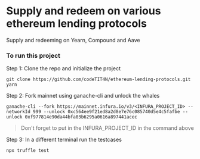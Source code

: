 # Supply and redeem on various ethereum lending protocols

Supply and redeeming on Yearn, Compound and Aave

### To run this project

Step 1: Clone the repo and initialize the project

```shell
git clone https://github.com/codeTIT4N/ethereum-lending-protocols.git
yarn
```

Step 2: Fork mainnet using ganache-cli and unlock the whales

```shell
ganache-cli --fork https://mainnet.infura.io/v3/<INFURA_PROJECT_ID> --networkId 999 --unlock 0xc564ee9f21ed8a2d8e7e76c085740d5e4c5fafbe --unlock 0xf977814e90da44bfa03b6295a0616a897441acec
```
> Don't forget to put in the INFURA_PROJECT_ID in the command above

Step 3: In a different terminal run the testcases

```shell
npx truffle test
```
